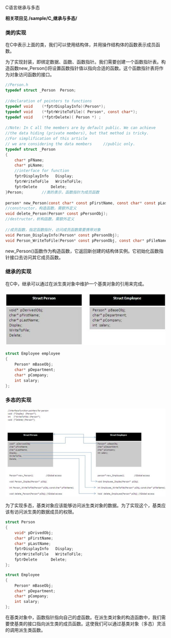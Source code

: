 C语言继承与多态

**相关项目见  /sample/C_继承与多态/**

### 类的实现

在C中表示上面的类，我们可以使用结构体，并用操作结构体的函数表示成员函数。

为了实现封装，即绑定数据、函数、函数指针。我们需要创建一个函数指针表。构造函数new_Person()将设置函数指针值以指向合适的函数。这个函数指针表将作为对象访问函数的接口。

```c
//Person.h
typedef struct _Person  Person;

//declaration of pointers to functions
typedef void    (*fptrDisplayInfo)(Person*);
typedef void    (*fptrWriteToFile)( Person*, const char*);
typedef void    (*fptrDelete)( Person *) ;

//Note: In C all the members are by default public. We can achieve 
//the data hiding (private members), but that method is tricky. 
//For simplification of this article
// we are considering the data members     //public only.
typedef struct _Person 
{
    char* pFName;
    char* pLName;
    //interface for function
    fptrDisplayInfo   Display;
    fptrWriteToFile   WriteToFile;
    fptrDelete      Delete;
}Person;		//类的表示，函数指针为成员函数

person* new_Person(const char* const pFirstName, const char* const pLastName); 
//constructor，构造函数，需额外定义
void delete_Person(Person* const pPersonObj);    
//destructor，析构函数，需额外定义

//成员函数，指定函数指针，访问成员函数需要携带对象
void Person_DisplayInfo(Person* const pPersonObj);
void Person_WriteToFile(Person* const pPersonObj, const char* pFileName);
```

new_Person()函数作为构造函数，它返回新创建的结构体实例。它初始化函数指针接口去访问其它成员函数。

### 继承的实现

在C中，继承可以通过在派生类对象中维护一个基类对象的引用来完成。

![](./png/C_继承.png)

```c
struct Employee employee
{
    Person* mBaseObj;
    char* pDepartment;
    char* pCompany;
    int salary;
};
```

### 多态的实现

![](./png/C_继承与多态.png)

为了实现多态，基类对象应该能够访问派生类对象的数据。为了实现这个，基类应该有访问派生类的数据成员的权限。

```c
struct Person
{
    void* pDrivedObj;
    char* pFirstName;
    char* pLastName;
    fptrDisplayInfo   Display;
    fptrWriteToFile   WriteToFile;
    fptrDelete      Delete;
};
```

```c
struct Employee
{
    Person* mBaseObj;
    char* pDepartment;
    char* pCompany;
    int salary;
};
```

在基类对象中，函数指针指向自己的虚函数。在派生类对象的构造函数中，我们需要使基类的接口指向派生类的成员函数。这使我们可以通过基类对象（多态）灵活的调用派生类函数。